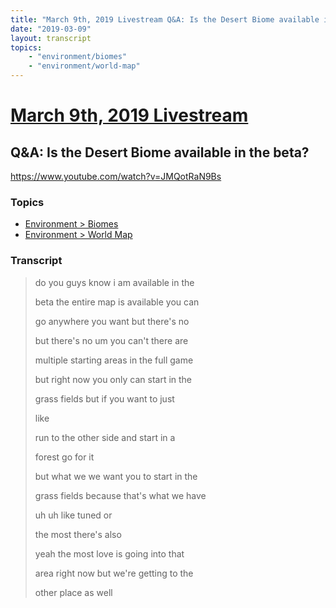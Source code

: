 ```yaml
---
title: "March 9th, 2019 Livestream Q&A: Is the Desert Biome available in the beta?"
date: "2019-03-09"
layout: transcript
topics:
    - "environment/biomes"
    - "environment/world-map"
---
```

# [March 9th, 2019 Livestream](../2019-03-09.md)
## Q&A: Is the Desert Biome available in the beta?
https://www.youtube.com/watch?v=JMQotRaN9Bs

### Topics
* [Environment > Biomes](../topics/environment/biomes.md)
* [Environment > World Map](../topics/environment/world-map.md)

### Transcript

> do you guys know i am available in the
>
> beta the entire map is available you can
>
> go anywhere you want but there's no
>
> but there's no um you can't there are
>
> multiple starting areas in the full game
>
> but right now you only can start in the
>
> grass fields but if you want to just
>
> like
>
> run to the other side and start in a
>
> forest go for it
>
> but what we we want you to start in the
>
> grass fields because that's what we have
>
> uh uh like tuned or
>
> the most there's also
>
> yeah the most love is going into that
>
> area right now but we're getting to the
>
> other place as well
